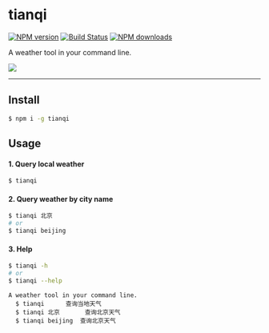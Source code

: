 # tianqi

[![NPM version](https://img.shields.io/npm/v/tianqi.svg?style=flat)](https://npmjs.org/package/tianqi)
[![Build Status](https://travis-ci.org/smallyard/tianqi.svg?branch=master)](https://travis-ci.org/smallyard/tianqi)
[![NPM downloads](http://img.shields.io/npm/dm/tianqi.svg?style=flat)](https://npmjs.org/package/tianqi)

A weather tool in your command line. 

![](http://images.cnblogs.com/cnblogs_com/smallyard/1185266/o_tianqi.jpg)

---

## Install

```bash
$ npm i -g tianqi
```

## Usage

#### 1. Query local weather

```bash
$ tianqi
```

#### 2. Query weather by city name

```bash
$ tianqi 北京
# or
$ tianqi beijing
```

#### 3. Help

```bash
$ tianqi -h
# or
$ tianqi --help
```

```
A weather tool in your command line.
  $ tianqi		查询当地天气
  $ tianqi 北京		查询北京天气
  $ tianqi beijing	查询北京天气
```
